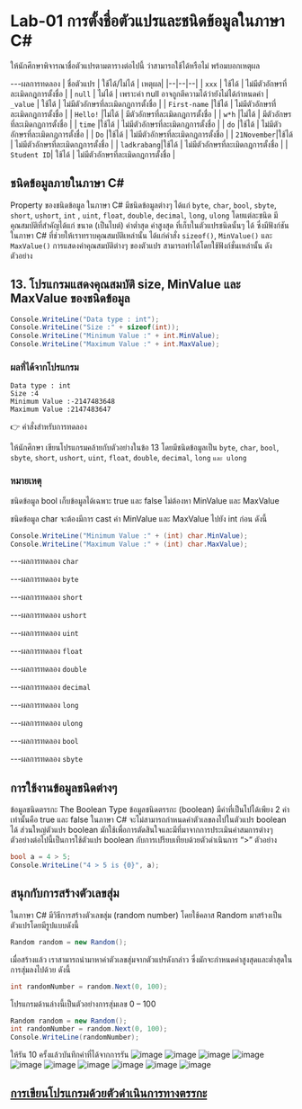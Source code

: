 # Lab-01 การตั้งชื่อตัวแปรและชนิดข้อมูลในภาษา C\#


 ให้นักศึกษาพิจารณาชื่อตัวแปรตามตารางต่อไปนี้ ว่าสามารถใช้ได้หรือไม่ พร้อมบอกเหตุผล
 
---ผลการทดลอง
| ชื่อตัวแปร | ใช้ได้/ไม่ได้ | เหตุผล|
|--|--|--|
| `xxx`     | ใช้ได้ | ไม่มีตัวอักษรที่ละเมิดกฎการตั้งชื่อ |
| `null`  | ไม่ได้ | เพราะค่า null อาจถูกตีความได้ว่ายังไม่ได้กำหนดค่า
| `_value`  |  ใช้ได้ | ไม่มีตัวอักษรที่ละเมิดกฎการตั้งชื่อ |
| `First-name` |ใช้ได้ | ไม่มีตัวอักษรที่ละเมิดกฎการตั้งชื่อ |
| `Hello!`  |ไม่ได้ | มีตัวอักษรที่ละเมิดกฎการตั้งชื่อ |
| `w*h`  |ไม่ได้ | มีตัวอักษรที่ละเมิดกฎการตั้งชื่อ |
| `time`  |ใช้ได้ | ไม่มีตัวอักษรที่ละเมิดกฎการตั้งชื่อ |
| `do` |ใช้ได้ | ไม่มีตัวอักษรที่ละเมิดกฎการตั้งชื่อ |
| `Do` |ใช้ได้ | ไม่มีตัวอักษรที่ละเมิดกฎการตั้งชื่อ |
| `21November`|ใช้ได้ | ไม่มีตัวอักษรที่ละเมิดกฎการตั้งชื่อ |
| `ladkrabang`|ใช้ได้ | ไม่มีตัวอักษรที่ละเมิดกฎการตั้งชื่อ |
| `Student ID`| ใช้ได้ | ไม่มีตัวอักษรที่ละเมิดกฎการตั้งชื่อ |




## ชนิดข้อมูลภายในภาษา C\#

Property ของชนิดข้อมูล ในภาษา C# มีชนิดข้อมูลต่างๆ ได้แก่ `byte`, `char`, `bool`, `sbyte`, `short`, `ushort`, `int` , `uint`, `float`, `double`, `decimal`, `long`, `ulong` โดยแต่ละชนิด มีคุณสมบัติที่สำคัญได้แก่ ขนาด (เป็นไบต์) ค่าต่ำสุด ค่าสูงสุด ที่เก็บในตัวแปรชนิดนั้นๆ ได้ ซึ่งมีฟังก์ชันในภาษา C# ที่ช่วยให้เราทราบคุณสมบัติเหล่านั้น ได้แก่คำสั่ง `sizeof()`, `MinValue()` และ `MaxValue()` การแสดงค่าคุณสมบัติต่างๆ ของตัวแปร สามารถทำได้โดยใช้ฟังก์ชั่นเหล่านั้น ดังตัวอย่าง

## 13. โปรแกรมแสดงคุณสมบัติ size, MinValue และ MaxValue ของชนิดข้อมูล

```csharp
Console.WriteLine("Data type : int");
Console.WriteLine("Size :" + sizeof(int));
Console.WriteLine("Minimum Value :" + int.MinValue);
Console.WriteLine("Maximum Value :" + int.MaxValue);
```

### ผลที่ได้จากโปรแกรม

```text
Data type : int
Size :4
Minimum Value :-2147483648
Maximum Value :2147483647
```

👉 คำสั่งสำหรับการทดลอง  

ให้นักศึกษา เขียนโปรแกรมคล้ายกับตัวอย่างในข้อ 13 โดยมีชนิดข้อมูลเป็น `byte`, `char`, `bool`, `sbyte`, `short`, `ushort`, `uint`, `float`, `double`, `decimal`, `long` `และ ulong`  

### หมายเหตุ

ชนิดข้อมูล bool เก็บข้อมูลได้เฉพาะ true และ false ไม่ต้องหา MinValue และ MaxValue

ชนิดข้อมูล char จะต้องมีการ cast ค่า MinValue และ MaxValue ไปยัง int ก่อน ดังนี้

```csharp
Console.WriteLine("Minimum Value :" + (int) char.MinValue);
Console.WriteLine("Maximum Value :" + (int) char.MaxValue);
```
---ผลการทดลอง `char`

---ผลการทดลอง `byte`

---ผลการทดลอง `short`
 

---ผลการทดลอง `ushort`

 

---ผลการทดลอง `uint`

 

---ผลการทดลอง `float`
 

---ผลการทดลอง `double`
 
---ผลการทดลอง `decimal`
 
---ผลการทดลอง `long`


---ผลการทดลอง `ulong`


---ผลการทดลอง `bool`

---ผลการทดลอง `sbyte`


## การใช้งานข้อมูลชนิดต่างๆ

ข้อมูลชนิดตรรกะ The Boolean Type
ข้อมูลชนิดตรรกะ (boolean) มีค่าที่เป็นไปได้เพียง 2 ค่าเท่านั้นคือ true และ false ในภาษา C# จะไม่สามารถกำหนดค่าตัวเลขลงไปในตัวแปร boolean ได้ ส่วนใหญ่ตัวแปร boolean มักใช้เพื่อการตัดสินใจและมีที่มาจากการประเมินค่าสมการต่างๆ ตัวอย่างต่อไปนี้เป็นการใช้ตัวแปร boolean กับการเปรียบเทียบด้วยตัวดำเนินการ “>”
ตัวอย่าง

```csharp
bool a = 4 > 5;
Console.WriteLine("4 > 5 is {0}", a);
```

## สนุกกับการสร้างตัวเลขสุ่ม

ในภาษา C# มีวิธีการสร้างตัวเลขสุ่ม (random number) โดยใช้คลาส Random มาสร้างเป็นตัวแปรโดยมีรูปแบบดังนี้

```csharp
Random random = new Random();
```

เมื่อสร้างแล้ว เราสามารถนำมาหาค่าตัวเลขสุ่มจากตัวแปรดังกล่าว ซึ่งมักจะกำหนดค่าสูงสุดและต่ำสุดในการสุ่มลงไปด้วย ดังนี้

```csharp
int randomNumber = random.Next(0, 100);
```

โปรแกรมด้านล่างนี้เป็นตัวอย่างการสุ่มเลข 0 – 100

```csharp
Random random = new Random();
int randomNumber = random.Next(0, 100);
Console.WriteLine(randomNumber);
```
 
ให้รัน 10 ครั้งแล้วบันทึกค่าที่ได้จากการรัน
![image](https://user-images.githubusercontent.com/116150897/222127654-a107c97f-edc0-464c-982c-0704feda90cb.png)
![image](https://user-images.githubusercontent.com/116150897/222127715-f106aee3-dcf3-459f-883f-513a49e2241c.png)
![image](https://user-images.githubusercontent.com/116150897/222127789-5c2279d5-a174-4e25-a4bd-a1d31b24b48e.png)
![image](https://user-images.githubusercontent.com/116150897/222127857-12b392b9-9a7b-404d-b147-581d8ff353d0.png)
![image](https://user-images.githubusercontent.com/116150897/222127912-d8bbd2d9-9106-442c-be3f-5af9c25a6dda.png)
![image](https://user-images.githubusercontent.com/116150897/222127964-dcbe78eb-613c-429c-9d41-b935a9196083.png)
![image](https://user-images.githubusercontent.com/116150897/222128025-3d2ec696-ff2c-4be8-a803-cfdcef7f3554.png)
![image](https://user-images.githubusercontent.com/116150897/222128078-b45e1701-27e0-4698-9672-2a7f56baf630.png)
![image](https://user-images.githubusercontent.com/116150897/222128168-b450fcaa-4100-49f9-8c81-723c8bf8318e.png)
![image](https://user-images.githubusercontent.com/116150897/222128234-da625747-bb9c-4e7d-b0eb-b01b16065ca4.png)

## [การเขียนโปรแกรมด้วยตัวดำเนินการทางตรรกะ](./Lab-01-part-14.md)
